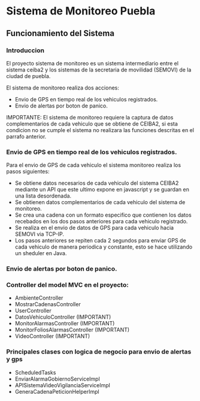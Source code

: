 # Sistema de Monitoreo Puebla
## Funcionamiento del Sistema

### Introduccion
El proyecto sistema de monitoreo es un sistema intermediario entre el sistema ceiba2 y los sistemas de la secretaria de movilidad (SEMOVI) de la ciudad de puebla.

El sistema de monitoreo realiza dos acciones:
*   Envio de GPS en tiempo real de los vehiculos registrados.
*   Envio de alertas por boton de panico.

IMPORTANTE: El sistema de monitoreo requiere la captura de datos complementarios de cada vehiculo que se obtiene de CEIBA2, si esta condicion no se cumple el sistema no realizara las funciones descritas en el parrafo anterior.

### Envio de GPS en tiempo real de los vehiculos registrados.
Para el envio de GPS de cada vehiculo el sistema monitoreo realiza los pasos siguientes: 
*   Se obtiene datos necesarios de cada vehiculo del sistema CEIBA2 mediante un API que este ultimo expone en javascript y se guardan en una lista desordenada.
*   Se obtienen datos complementarios de cada vehiculo del sistema de monitoreo.
*   Se crea una cadena con un formato especifico que contienen los datos recebados en los dos pasos anteriores para cada vehiculo registrado.
*   Se realiza en el envio de datos de GPS para cada vehiculo hacia SEMOVI via TCP-IP.
*   Los pasos anteriores se repiten cada 2 segundos para enviar GPS de cada vehiculo de manera periodica y constante, esto se hace utilizando un sheduler en Java.

### Envio de alertas por boton de panico.


### Controller del model MVC en el proyecto:
*   AmbienteController
*   MostrarCadenasController
*   UserController
*   DatosVehiculoController (IMPORTANT)
*   MonitorAlarmasController (IMPORTANT)
*   MonitorFoliosAlarmasController (IMPORTANT)
*   VideoController (IMPORTANT)


### Principales clases con logica de negocio para envio de alertas y gps
*   ScheduledTasks
*   EnviarAlarmaGobiernoServiceImpl
*   APISistemaVideoVigilanciaServiceImpl
*   GeneraCadenaPeticionHelperImpl